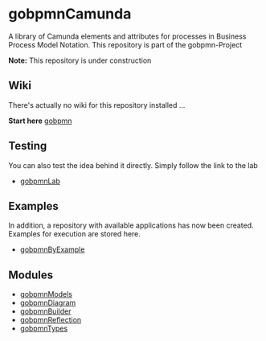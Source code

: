 # gobpmnCamunda

A library of Camunda elements and attributes for processes in Business Process Model Notation. This repository is part of the gobpmn-Project

**Note:** This repository is under construction

## Wiki

There's actually no wiki for this repository installed ...

**Start here** [gobpmn](https://github.com/deemount/gobpmn)

## Testing

You can also test the idea behind it directly. Simply follow the link to the lab

+ [gobpmnLab](https://github.com/deemount/gobpmnLab)

## Examples

In addition, a repository with available applications has now been created. Examples for execution are stored here.

+ [gobpmnByExample](https://github.com/deemount/gobpmnByExample)

## Modules

+ [gobpmnModels](https://github.com/deemount/gobpmnModels)
+ [gobpmnDiagram](https://github.com/deemount/gobpmnDiagram)
+ [gobpmnBuilder](https://github.com/deemount/gobpmnBuilder)
+ [gobpmnReflection](https://github.com/deemount/gobpmnReflection)
+ [gobpmnTypes](https://github.com/deemount/gobpmnTypes)
